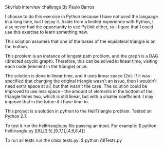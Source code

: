 SkyHub interview challenge By Paulo Barros

I choose to do this exercise in Python because I have not used the language in
a long time, but I enjoy it. Aside from a limited experience with
Python, I also never had the opportunity to use PyUnit either, so I figure
that I could use this exercise to learn something new.

This solution assumes that one of the bases of the equilateral triangle is
on the bottom.

This problem is an instance of longest path problem, and the graph is a DAG
(directed acyclic graph). Therefore, this can be solved in linear time,
visiting each node (element in the triangle) once.

The solution is done in linear time, and it uses linear space (2n).
If it was specified that changing the original triangle wasn't an issue, then I
wouldn't need extra space at all, but that wasn't the case.
The solution could be improved to use less space - the amount of elements in
the bottom of the triangle times two, which is still linear, but with a smaller
coefficient. I may improve that in the future if I have time to.

This project is a solution in python to the HellTriangle problem.
Tested on Python 2.7.

To test it run the helltriangle.py file passing an input.
For example:
$ python helltriangle.py [[6],[3,5],[9,7,1],[4,6,8,4]]

To run all tests run the class tests.py:
$ python AllTests.py

